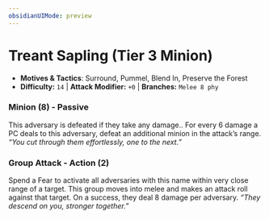 ```yaml
---
obsidianUIMode: preview
---
```

# Treant Sapling (Tier 3 Minion)

- **Motives & Tactics**: Surround, Pummel, Blend In, Preserve the Forest
- **Difficulty:** `14` | **Attack Modifier:** `+0` | **Branches:** `Melee 8 phy`


### Minion (8) - Passive

This adversary is defeated if they take any damage.. For every 6 damage a PC deals to this adversary, defeat an additional minion in the attack’s range. *“You cut through them effortlessly, one to the next.”*

### Group Attack - Action (2)

Spend a Fear to activate all adversaries with this name within very close range of a target. This group moves into melee and makes an attack roll against that target. On a success, they deal 8 damage per adversary. *“They descend on you, stronger together.”*